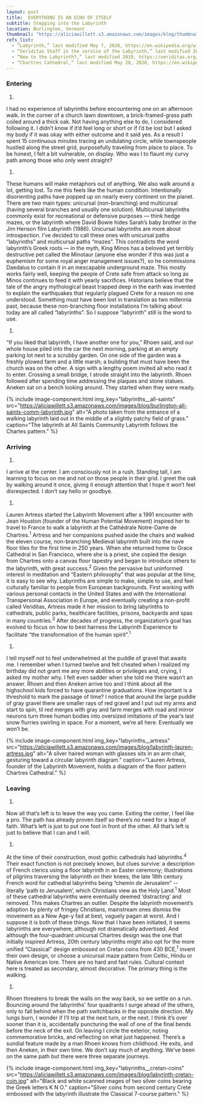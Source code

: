 ```yaml
---
layout: post
title:  EVERYTHING IS AN ECHO OF ITSELF
subtitle: Stepping into the Labyrinth
location: Burlington, Vermont
thumbnail: "https://aliciawillett.s3.amazonaws.com/images/blog/thumbnails/labyrinth-thumbnail.jpg"
refs_list:
  - “Labyrinth,” last modified May 7, 2020, https://en.wikipedia.org/wiki/Labyrinth.
  - “Veriditas Staff in the service of the Labyrinth,” last modified 2019, https://veriditas.org/staff.
  - “New to the Labyrinth?,” last modified 2019, https://veriditas.org/New-to-the-Labyrinth.
  - “Chartres Cathedral,” last modified May 28, 2020, https://en.wikipedia.org/wiki/Chartres_Cathedral.
---
```


### Entering

1. 
I had no experience of labyrinths before encountering one on an afternoon walk. In the corner of a church lawn downtown, a brick-framed-grass path coiled around a thick oak. Not having anything else to do, I considered following it. I didn’t know if it’d feel long or short or if I’d be lost but I asked my body if it was okay with either outcome and it said yes. As a result I spent 15 continuous minutes tracing an undulating circle, while townspeople hustled along the street grid, purposefully traveling from place to place. To be honest, I felt a bit vulnerable, on display. Who was I to flaunt my curvy path among those who only went straight? 

1. 
These humans will make metaphors out of anything. We also walk around a lot, getting lost. To me this feels like the human condition. Intentionally disorienting paths have popped up on nearly every continent on the planet. There are two main types: unicursal (non-branching) and multicursal (having several branches and usually one solution). Multicursal labyrinths commonly exist for recreational or defensive purposes — think hedge mazes, or the labyrinth where David Bowie hides Sarah’s baby brother in the Jim Henson film Labyrinth (1986). Unicursal labyrinths are more about introspection. I’ve decided to call these ones with unicursal paths “labyrinths” and multicursal paths “mazes”. This contradicts the word labyrinth’s Greek roots — in the myth, King Minos has a beloved yet terribly destructive pet called the Minotaur (anyone else wonder if this was just a euphemism for some royal anger management issues?), so he commissions Daedalus to contain it in an inescapable underground maze. This mostly works fairly well, keeping the people of Crete safe from attack so long as Minos continues to feed it with yearly sacrifices. Historians believe that the tale of the angry mythological beast trapped deep in the earth was invented to explain the earthquakes that regularly plagued Crete for a reason no one understood. Something must have been lost in translation as two millennia past, because these non-branching floor installations I’m talking about today are all called “labyrinths”. So I suppose “labyrinth” still is the word to use.

1. 
“If you liked that labyrinth, I have another one for you,” Rhoen said, and our whole house piled into the car the next morning, parking at an empty parking lot next to a scrubby garden. On one side of the garden was a freshly plowed farm and a little marsh; a building that must have been the church was on the other. A sign with a lengthy poem invited all who read it to enter. Crossing a small bridge, I strode straight into the labyrinth. Rhoen followed after spending time addressing the plaques and stone statues. Aneken sat on a bench looking around. They started when they were ready. 

{%
 include image-component.html 
 img_key="labyrinths__all-saints"
 src="https://aliciawillett.s3.amazonaws.com/images/blog/burlington-all-saints-comm-labyrinth.jpg"
 alt="A photo taken from the entrance of a walking labyrinth laid out in the middle of a slightly patchy field of grass."
 caption="The labyrinth at All Saints Community Labyrinth follows the Chartes pattern."
%}

### Arriving

1. 
I arrive at the center. I am consciously not in a rush. Standing tall, I am learning to focus on me and not on those people in their grid. I greet the oak by walking around it once, giving it enough attention that I hope it won’t feel disrespected. I don’t say hello or goodbye.

1. 
Lauren Artress started the Labyrinth Movement after a 1991 encounter with Jean Houston (founder of the Human Potential Movement) inspired her to travel to France to walk a labyrinth at the Cathédrale Notre-Dame de Chartres.<sup>1</sup> Artress and her companions pushed aside the chairs and walked the eleven course, non-branching Medieval labyrinth built into the nave floor tiles for the first time in 250 years. When she returned home to Grace Cathedral in San Francisco, where she is a priest, she copied the design from Chartres onto a canvas floor tapestry and began to introduce others to the labyrinth, with great success.<sup>2</sup> Given the pervasive but uninformed interest in meditation and “Eastern philosophy” that was popular at the time, it is easy to see why. Labyrinths are simple to make, simple to use, and feel culturally familiar to people from European backgrounds. First working with various personal contacts in the United States and with the International Transpersonal Association in Europe, and eventually creating a non-profit called Veriditas, Artress made it her mission to bring labyrinths to cathedrals, public parks, healthcare facilities, prisons, backyards and spas in many countries.<sup>3</sup> After decades of progress, the organization’s goal has evolved to focus on how to best harness the Labyrinth Experience to facilitate “the transformation of the human spirit”.<sup>1</sup>

1. 
I tell myself not to feel underwhelmed at the puddle of gravel that awaits me. I remember when I turned twelve and felt cheated when I realized my birthday did not grant me any more abilities or privileges and, crying, I asked my mother why. I felt even sadder when she told me there wasn’t an answer. Rhoen and then Aneken arrive too and I think about all the highschool kids forced to have quarantine graduations. How important is a threshold to mark the passage of time? I notice that around the large puddle of gray gravel there are smaller rays of red gravel and I put out my arms and start to spin, til red merges with gray and farm merges with road and mirror neurons turn three human bodies into oversized imitations of the year’s last snow flurries swirling in space. For a moment, we’re all here. Eventually we won’t be.

{%
 include image-component.html 
 img_key="labyrinths__artress"
 src="https://aliciawillett.s3.amazonaws.com/images/blog/labyrinth-lauren-artress.jpg"
 alt="A silver haired woman with glasses sits in an arm chair, gesturing toward a circular labyrinth diagram."
 caption="Lauren Artress, founder of the Labyrinth Movement, holds a diagram of the floor pattern Chartres Cathedral."
%}

### Leaving

1. 
Now all that’s left is to leave the way you came. Exiting the center, I feel like a pro. The path has already proven itself so there’s no need for a leap of faith. What’s left is just to put one foot in front of the other. All that’s left is just to believe that I can and I will.

1. 
At the time of their construction, most gothic cathedrals had labyrinths.<sup>4</sup> Their exact function is not precisely known, but clues survive: a description of French clerics using a floor labyrinth in an Easter ceremony; illustrations of pilgrims traversing the labyrinth on their knees; the late 18th century French word for cathedral labyrinths being “chemin de Jerusalem” -- literally ‘path to Jerusalem’, which Christians view as the Holy Land.<sup>1</sup> Most of these cathedral labyrinths were eventually deemed ‘distracting’ and removed. This makes Chartres an outlier. Despite the labyrinth movement’s adoption by plenty of fringey Christians, mainstream ones dismiss the movement as a New Age-y fad at best, vaguely pagan at worst. And I suppose it is both of these things. Now that I have been initiated, it seems Iabyrinths are everywhere, although not dramatically advertised. And although the four-quadrant unicursal Chartres design was the one that initially inspired Artress, 20th century labyrinths might also opt for the more unified “Classical” design embossed on Cretan coins from 430 BCE,<sup>1</sup> invent their own design, or choose a unicursal maze pattern from Celtic, Hindu or Native American lore. There are no hard and fast rules. Cultural context here is treated as secondary, almost decorative. The primary thing is the walking.

1. 
Rhoen threatens to break the walls on the way back, so we settle on a run. Bouncing around the labyrinths' four quadrants I surge ahead of the others, only to fall behind when the path switchbacks in the opposite direction. My lungs burn, I wonder if I’ll trip at the next turn, or the next. I think it’s over sooner than it is, accidentally puncturing the wall of one of the final bends before the neck of the exit. On leaving I circle the exterior, noting commemorative bricks, and reflecting on what just happened. There’s a sundial feature made by a man Rhoen knows from childhood. He exits, and then Aneken, in their own time. We don’t say much of anything. We’ve been on the same path but there were three separate journeys.

{%
 include image-component.html 
 img_key="labyrinths__cretan-coins"
 src="https://aliciawillett.s3.amazonaws.com/images/blog/labyrinth-cretan-coin.jpg"
 alt="Black and white scanned images of two silver coins bearing the Greek letters K N O."
 caption="Silver coins from second century Crete embossed with the labyrinth illustrate the Classical 7-course pattern."
%}